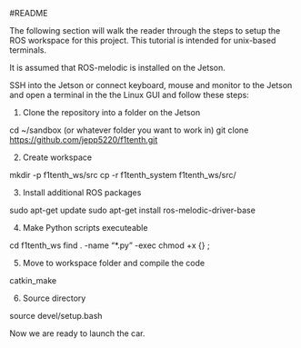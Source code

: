 #README

The following section will walk the reader through the steps to setup the ROS workspace for this project.
This tutorial is intended for unix-based terminals.

It is assumed that ROS-melodic is installed on the Jetson.

SSH into the Jetson or connect keyboard, mouse and monitor to the Jetson and open a terminal in the the Linux GUI and follow these steps:


1. Clone the repository into a folder on the Jetson

cd ~/sandbox (or whatever folder you want to work in)
git clone https://github.com/jepp5220/f1tenth.git


2. Create workspace

mkdir -p f1tenth_ws/src
cp -r f1tenth_system f1tenth_ws/src/


3. Install additional ROS packages

sudo apt-get update
sudo apt-get install ros-melodic-driver-base


4. Make Python scripts executeable

cd f1tenth_ws
find . -name “*.py” -exec chmod +x {} \;


5. Move to workspace folder and compile the code 

catkin_make

6. Source directory

source devel/setup.bash

Now we are ready to launch the car.
